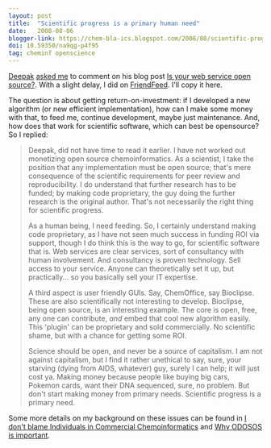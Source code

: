 ```yaml
---
layout: post
title:  "Scientific progress is a primary human need"
date:   2008-08-06
blogger-link: https://chem-bla-ics.blogspot.com/2008/08/scientific-progress-is-primary-human.html
doi: 10.59350/na9qg-p4f95
tag: cheminf openscience
---
```


[Deepak](http://mndoci.com/blog) [asked me](http://friendfeed.com/e/bb0667e2-7fbb-f3f5-3b15-696e9af8a492/Is-your-web-service-open-source/) to comment
on his blog post [Is your web service open source?](http://mndoci.com/blog/2008/08/05/is-your-web-service-open-source/). With a slight delay,
I did on [FriendFeed](http://friendfeed.com/e/bb0667e2-7fbb-f3f5-3b15-696e9af8a492/Is-your-web-service-open-source/). I'll copy it here.

The question is about getting return-on-investment: if I developed a new algorithm (or new efficient implementation), how can I make
some money with that, to feed me, continue development, maybe just maintenance. And, how does that work for scientific software, which
can best be opensource? So I replied:

> Deepak, did not have time to read it earlier. I have not worked out monetizing open source chemoinformatics. As a scientist,
> I take the position that any implementation must be open source; that's mere consequence of the scientific requirements for
> peer review and reproducibility. I do understand that further research has to be funded; by making code proprietary, the guy
> doing the further research is the original author. That's not necessarily the right thing for scientific progress.
>
> As a human being, I need feeding. So, I certainly understand making code proprietary, as I have not seen much success in funding ROI
> via support, though I do think this is the way to go, for scientific software that is. Web services are clear services, sort of
> consultancy with human involvement. And consultancy is proven technology. Sell access to your service. Anyone can theoretically set
> it up, but practically... so you basically sell your IT expertise.
>
> A third aspect is user friendly GUIs. Say, ChemOffice, say Bioclipse. These are also scientifically not interesting to develop. Bioclipse,
> being open source, is an interesting example. The core is open, free, any one can contribute, *and* embed that cool new algorithm easily.
> This 'plugin' can be proprietary and sold commercially. No scientific shame, but with a chance for getting some ROI.
>
> Science should be open, and never be a source of capitalism. I am not against capitalism, but I find it rather unethical to say, sure,
> your starving (dying from AIDS, whatever) guy, surely I can help; it will just cost ya. Making money because people like buying big cars,
> Pokemon cards, want their DNA sequenced, sure, no problem. But don't start making money from primary needs. Scientific progress is a
> primary need.

Some more details on my background on these issues can be found in [I don't blame Individuals in Commercial Chemoinformatics](http://chem-bla-ics.blogspot.com/2007/12/i-dont-blame-individuals-in-commercial.html)
and [Why ODOSOS is important](http://chem-bla-ics.blogspot.com/2007/10/why-odosos-is-important.html).
